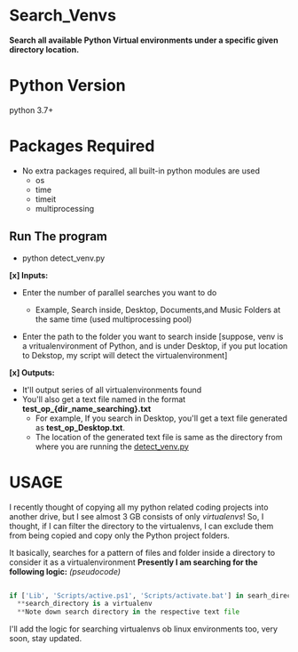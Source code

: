 # Search_Venvs
**Search all available Python Virtual environments under a specific given directory location.**

# Python Version

python 3.7+

# Packages Required

- No extra packages required, all built-in python modules are used
  - os
  - time
  - timeit
  - multiprocessing

## Run The program

- python detect_venv.py

**[x] Inputs:**

- Enter the number of parallel searches you want to do
  - Example, Search inside, Desktop, Documents,and Music Folders at the same time (used multiprocessing pool)
  
- Enter the path to the folder you want to search inside [suppose, venv is a vritualenvironment of Python, and is under Desktop, if you put location to Dekstop, my script will detect the virtualenvironment]

**[x] Outputs:**

- It'll output series of all virtualenvironments found
- You'll also get a text file named in the format <strong>test_op_{dir_name_searching}.txt</strong>
  - For example, If you search in Desktop, you'll get a text file generated as <strong>test_op_Desktop.txt</strong>.
  - The location of the generated text file is same as the directory from where you are running the [detect_venv.py](https://github.com/Tuhin-thinks/Search_Venvs/blob/main/detect_venv.py)
  
# USAGE
I recently thought of copying all my python related coding projects into another drive, but I see almost 3 GB consists of only <em>virtualenvs</em>!
So, I thought, if I can filter the directory to the virtualenvs, I can exclude them from being copied and copy only the Python project folders.

It basically, searches for a pattern of files and folder inside a directory to consider it as a virtualenvironment
**Presently I am searching for the following logic:**
  _*(pseudocode)*_
  ```python
  
  if ['Lib', 'Scripts/active.ps1', 'Scripts/activate.bat'] in searh_directory:
    **search_directory is a virtualenv
    **Note down search directory in the respective text file
  ```
I'll add the logic for searching virtualenvs ob linux environments too, very soon, stay updated.
